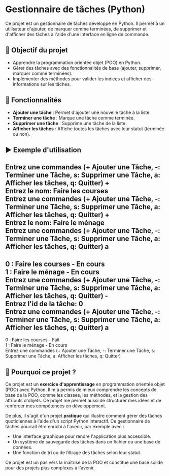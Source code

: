 # Gestionnaire de tâches (Python)

Ce projet est un gestionnaire de tâches développé en Python. Il permet à un utilisateur d'ajouter, de marquer comme terminées, de supprimer et d'afficher des tâches à l'aide d'une interface en ligne de commande.

## 🎯 Objectif du projet

- Apprendre la programmation orientée objet (POO) en Python.
- Gérer des tâches avec des fonctionnalités de base (ajouter, supprimer, marquer comme terminées).
- Implémenter des méthodes pour valider les indices et afficher des informations sur les tâches.

## 🧠 Fonctionnalités

- **Ajouter une tâche** : Permet d'ajouter une nouvelle tâche à la liste.
- **Terminer une tâche** : Marque une tâche comme terminée.
- **Supprimer une tâche** : Supprime une tâche de la liste.
- **Afficher les tâches** : Affiche toutes les tâches avec leur statut (terminée ou non).

## ▶️ Exemple d'utilisation  

Entrez une commandes (+ Ajouter une Tâche, -: Terminer une Tâche, s: Supprimer une Tâche, a: Afficher les tâches, q: Quitter) +  
Entrez le nom: Faire les courses  
Entrez une commandes (+ Ajouter une Tâche, -: Terminer une Tâche, s: Supprimer une Tâche, a: Afficher les tâches, q: Quitter) +  
Entrez le nom: Faire le ménage  
Entrez une commandes (+ Ajouter une Tâche, -: Terminer une Tâche, s: Supprimer une Tâche, a: Afficher les tâches, q: Quitter) a  
------------------  
0 : Faire les courses - En cours  
1 : Faire le ménage - En cours  
Entrez une commandes (+ Ajouter une Tâche, -: Terminer une Tâche, s: Supprimer une Tâche, a: Afficher les tâches, q: Quitter) -  
Entrez l'id de la tâche: 0  
Entrez une commandes (+ Ajouter une Tâche, -: Terminer une Tâche, s: Supprimer une Tâche, a: Afficher les tâches, q: Quitter) a  
------------------  
0 : Faire les courses - Fait  
1 : Faire le ménage - En cours  
Entrez une commandes (+ Ajouter une Tâche, -: Terminer une Tâche, s: Supprimer une Tâche, a: Afficher les tâches, q: Quitter)  

## 🧠 Pourquoi ce projet ?

Ce projet est un **exercice d'apprentissage** en programmation orientée objet (POO) avec Python. Il m'a permis de mieux comprendre les concepts de base de la POO, comme les classes, les méthodes, et la gestion des attributs d'objets. Ce projet me permet aussi de structurer mes idées et de renforcer mes compétences en développement.

De plus, il s'agit d'un projet **pratique** qui illustre comment gérer des tâches quotidiennes à l'aide d'un script Python interactif. Ce gestionnaire de tâches pourrait être enrichi à l'avenir, par exemple avec :
- Une interface graphique pour rendre l'application plus accessible.
- Un système de sauvegarde des tâches dans un fichier ou une base de données.
- Une fonction de tri ou de filtrage des tâches selon leur statut.

Ce projet est un pas vers la maîtrise de la POO et constitue une base solide pour des projets plus complexes à l'avenir.
